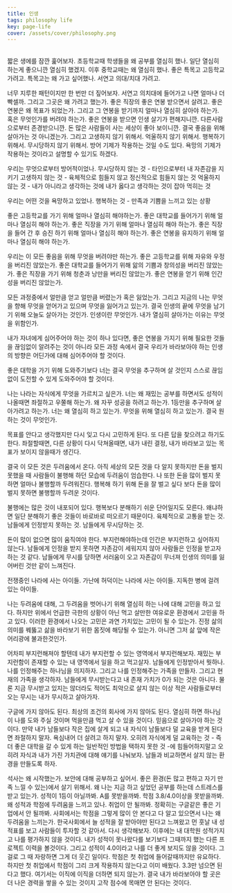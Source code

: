 ```yaml
---
title: 인생
tags: philosophy life
key: page-life
cover: /assets/cover/philosophy.png
---
```

<br>
 짧은 생에를 잠깐 훑어보자. 초등학교때 학생들을 왜 공부를 열심히 했나. 일단 열심히 하는게 좋으니깐 열심히 했겠지.
 이후 중학교때는 왜 열심히 했나. 좋은 특목고 고등학교 가려고. 특목고는 왜 가고 싶어했나. 서연고 의대/치대 가려고.
 
 너무 지루한 패턴이지만 한 번만 더 짚어보자.
 서연고 의치대에 들어가고 나면 얼마나 더 빡셀까. 그리고 그곳은 왜 가려고 했는가.
 좋은 직장의 좋은 연봉 받으면서 살려고.
 좋은 연봉은 왜 목표가 되었는가. 그리고 그 연봉을 받기까지 얼마나 열심히 살아야 하는가. 혹은 무엇인가를 버려야 하는가.
 좋은 연봉을 받으면 인생 살기가 편해지니깐. 다른사람으로부터 존경받으니깐. 돈 많은 사람들이 사는 세상이 좋아 보이니깐.
 결국 좋음을 위해 살아가는 것 아니겠는가. 그리고 고생하지 않기 위해서. 억울하지 않기 위해서. 행복하기 위해서. 무시당하지 않기 위해서.
 방어 기제가 작용하는 것일 수도 있다. 욕망의 기제가 작용하는 것이라고 설명할 수 있기도 하겠다.
 
 우리는 무엇으로부터 방어적이었나.
 무시당하지 않는 것 - 타인으로부터 내 자존감을 지키기
 고생하지 않는 것 - 육체적으로 힘들지 않고 정신적으로 힘들지 않는 것
 억울하지 않는 것 - 내가 아니라고 생각하는 것에 내가 옳다고 생각하는 것이 잡아 먹히는 것
 
 우리는 어떤 것을 욕망하고 있었나.
 행복하는 것 - 만족과 기쁨을 느끼고 있는 상황

 좋은 고등학교를 가기 위해 얼마나 열심히 해야하는가.
 좋은 대학교를 들어가기 위해 얼마나 열심히 해야 하는가.
 좋은 직장을 가기 위해 얼마나 열심히 해야 하는가.
 좋은 직장을 들어 간 후 승진 하기 위해 얼마나 열심히 해야 하는가.
 좋은 연봉을 유지하기 위해 얼마나 열심히 해야 하는가.

 우리는 이 모든 좋음을 위해 무엇을 버려야만 하는가.
 좋은 고등학교를 위해 자유와 우정을 버리진 않았는가.
 좋은 대학교를 들어가기 위해 앎의 기쁨과 창의성을 버리진 않았는가.
 좋은 직장을 가기 위해 청춘과 낭만을 버리진 않았는가.
 좋은 연봉을 얻기 위해 인간성을 버리진 않았는가.

 모든 과정중에서 얼만큼 얻고 얼만큼 버렸는가 혹은 잃었는가.
 그리고 지금의 나는 무엇을 향해 무엇을 얻어가고 있으며 무엇을 잃어가고 있는가.
 결국 인생의 끝에 무엇을 남기기 위해 오늘도 살아가는 것인가.
 인생이란 무엇인가.
 내가 열심히 살아가는 이유는 무엇을 위함인가.

 내가 자녀에게 심어주어야 하는 것이 하나 있다면,
 좋은 연봉을 가지기 위해 필요한 것들을 끊임없이 알려주는 것이 아니라
 모든 과정 속에서 결국 우리가 바라보아야 하는 인생의 방향은 어딘가에 대해 심어주어야 할 것이다.

 좋은 대학을 가기 위해 도와주기보다
 너는 결국 무엇을 추구하며 살 것인지 스스로 끊임없이 도전할 수 있게 도와주어야 할 것이다.

 나는 나라는 자식에게 무엇을 가르치고 싶은가.
 너는 왜 재밌는 공부를 하면서도 성적이 나올때면 좌절하고 우쭐해 하는가.
 왜 자꾸 성공을 하려고 하는가. 1등만을 추구하며 살아가려고 하는가.
 너는 왜 열심히 하고 있는가. 무엇을 위해 열심히 하고 있는가.
 결국 원하는 것이 무엇인가.

 목표를 안다고 생각했지만 다시 잊고 다시 고민하게 된다.
 또 다른 답을 찾으려고 하기도 한다.
 좌절할때면, 다른 상황이 다시 닥쳐올때면,
 내가 내린 결정, 내가 바라보고 있는 목표가 보이지 않을때가 생긴다.

 결국 이 모든 것은 두려움에서 온다.
 아직 세상의 모든 것을 다 알지 못하지만 돈을 벌지 못했을 때 사람들이 불행해 하던 모습에 두려움이 엄습한다.
 나 또한 돈을 많이 벌지 못하면 얼마나 불행할까 두려워진다.
 행복해 하기 위해 돈을 잘 벌고 싶다 보다 돈을 많이 벌지 못하면 불행할까 두려운 것이다.
 
 불행에는 많은 것이 내포되어 있다. 행복보다 분해하기 쉬운 단어일지도 모른다.
 왜냐하면 일단 분해하기 좋은 것들이 바로바로 떠오르기 때문이다.
 육체적으로 고통을 받는 것. 남들에게 인정받지 못하는 것.
 남들에게 무시당하는 것.

 돈이 많이 없으면 많이 움직여야 한다. 부지런해야하는데 인간은 부지런하고 싶어하지 않는다.
 남들에게 인정을 받지 못하면 자존감이 세워지지 않아 사람들은 인정을 받고자 하는 것 같다.
 남들에게 무시를 당하면 서러움이 오고 자존감이 무너져 인생의 의미를 잃어버린 것만 같이 느껴진다.

 전쟁중인 나라에 사는 아이들.
 가난에 허덕이는 나라에 사는 아이들.
 지독한 병에 걸려 있는 아이들.

 나는 두려움에 대해, 그 두려움을 벗어나기 위해 열심히 하는 나에 대해 고민을 하고 있다.
 하지만 위에서 언급한 극한의 상황이 아닌 먹고 살만한 여유로운 환경에서 고민을 하고 있다.
 이러한 환경에서 나오는 고민은 과연 가치있는 고민이 될 수 있는가.
 진정 삶의 의미를 꿰뚫고 삶을 바라보기 위한 몸짓에 해당될 수 있는가. 아니면 그저 삶 앞에 작은 어리광에 불과한것인가.

 어차피 부지런해져야 할텐데 내가 부지런할 수 있는 영역에서 부지런해보자. 재밌는 부지런함이 존재할 수 있는 내 영역에서 일을 하고 먹고살자.
 남들에게 인정받아서 뭣하나. 나를 인정해주는 하나님을 의지하자. 그리고 나를 인정해주는 가족을 만들자. 그리고 현재의 가족을 생각하자.
 남들에게 무시받는다고 내 존재 가치가 0가 되는 것은 아니다. 물론 지금 무시받고 있지는 않더라도 적어도 최악으로 살지 않는 이상 적은 사람들로부터 오는 무시는 내가 무시하고 살아가자.

 구글에 가지 않아도 된다. 최상의 조건의 회사에 가지 않아도 된다.
 열심히 하면 하나님이 나를 도와 주실 것이며 먹을만큼 먹고 살 수 있을 것이다.
 믿음으로 살아가야 하는 것이다.
 만약 내가 남들보다 작은 집에 살게 되고 내 자식이 남들보다 덜 교육을 받게 된다면
 좌절하지 말자. 욕심내어 더 살려고 하지 말자. 오히려 자식에게 덜 교육하는 것 - 즉 더 좋은 대학을 갈 수 있게 하는 일반적인 방법을 택하지 못한 것 -에 힘들어하지말고 오히려 자식과 내가 가진 가치관에 대해 얘기를 나눠보자.
 남들과 비교하면서 살지 않는 환경을 만들도록 하자.
 
 석사는 왜 시작했는가.
 보안에 대해 공부하고 싶어서. 좋은 환경(돈 많고 편하고 자기 만족 느낄 수 있는)에서 살기 위해서.
 왜 나는 지금 하고 싶었던 공부를 하는데 스트레스를 받고 있는가.
 성적이 1등이 아닐까봐. A를 못받을까봐. 학점 3.8/4.0이상을 못받을까봐.
 왜 성적과 학점에 두려움을 느끼고 있나.
 취업이 안 될까봐. 정확히는 구글같은 좋은 기업에서 안 될까봐.
 사회에서는 학점을 그렇게 많이 안 본다고 다 알고 있으면서 나는 왜 두려움을 느끼는가.
 한국사회에서 늘 성적을 잘 받아야만 된다고 느껴왔고 먼 훗날 내 성적표를 보고 사람들이 투자할 것 같아서.
 다시 생각해보자. 이후에는 내 대학원 성적가지고 나를 평가하지 않을 것이다. 내가 성적이 못나왔다를 보기보다 그때까지 했는 다른 프로젝트 이력을 볼것이다.
 그리고 성적이 4.0이라고 나를 더 좋게 보지도 않을 것이다. 그걸로 그 때 자랑하면 그게 더 웃긴 일이다. 학점은 첫 취업에 들어갈때까지만 유요하다.
 하지만 첫 취업에서 학점이 그리 크게 작용하지 않는다고 이미 배웠다. 3.3만 넘으면 된다고 했다.
 여기서는 이직에 이직을 더하면 되지 않는가. 결국 내가 바라보아야 할 곳은 더 나은 경력을 쌓을 수 있는 것이지 고작 점수에 목매면 안 된다는 것이다.

 



<br>